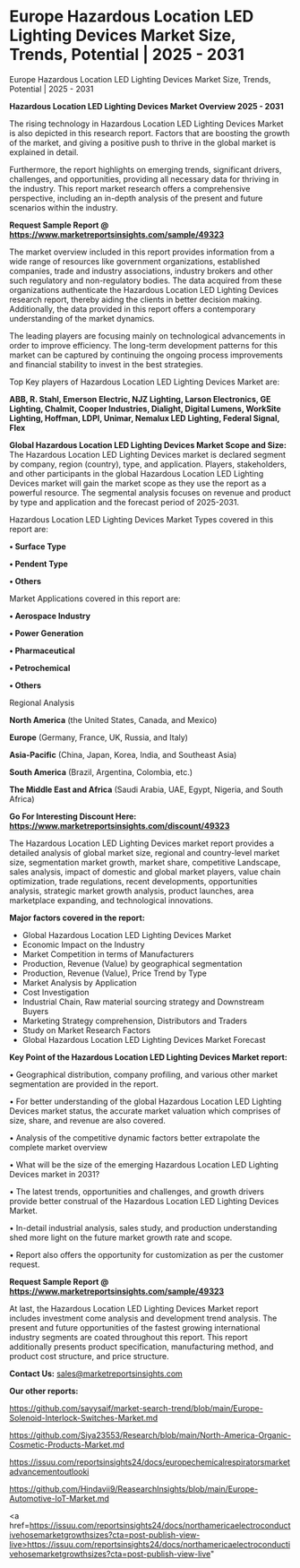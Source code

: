# Europe Hazardous Location LED Lighting Devices Market Size, Trends, Potential | 2025 - 2031
Europe Hazardous Location LED Lighting Devices Market Size, Trends, Potential | 2025 - 2031

<Strong> Hazardous Location LED Lighting Devices Market Overview 2025 - 2031</strong>

The rising technology in Hazardous Location LED Lighting Devices Market is also depicted in this research report. Factors that are boosting the growth of the market, and giving a positive push to thrive in the global market is explained in detail.

Furthermore, the report highlights on emerging trends, significant drivers, challenges, and opportunities, providing all necessary data for thriving in the industry. This report market research offers a comprehensive perspective, including an in-depth analysis of the present and future scenarios within the industry.

<strong>Request Sample Report @ <a href=https://www.marketreportsinsights.com/sample/49323>https://www.marketreportsinsights.com/sample/49323</a></strong>

The market overview included in this report provides information from a wide range of resources like government organizations, established companies, trade and industry associations, industry brokers and other such regulatory and non-regulatory bodies. The data acquired from these organizations authenticate the Hazardous Location LED Lighting Devices research report, thereby aiding the clients in better decision making. Additionally, the data provided in this report offers a contemporary understanding of the market dynamics.

The leading players are focusing mainly on technological advancements in order to improve efficiency. The long-term development patterns for this market can be captured by continuing the ongoing process improvements and financial stability to invest in the best strategies.

Top Key players of Hazardous Location LED Lighting Devices Market are:

<strong>ABB, R. Stahl, Emerson Electric, NJZ Lighting, Larson Electronics, GE Lighting, Chalmit, Cooper Industries, Dialight, Digital Lumens, WorkSite Lighting, Hoffman, LDPI, Unimar, Nemalux LED Lighting, Federal Signal, Flex</strong>

<strong><b>Global Hazardous Location LED Lighting Devices Market Scope and Size:</b></strong>
The Hazardous Location LED Lighting Devices market is declared segment by company, region (country), type, and application. Players, stakeholders, and other participants in the global Hazardous Location LED Lighting Devices market will gain the market scope as they use the report as a powerful resource. The segmental analysis focuses on revenue and product by type and application and the forecast period of 2025-2031.

Hazardous Location LED Lighting Devices Market Types covered in this report are:

<strong>•  Surface Type

•  Pendent Type

•  Others</strong>

Market Applications covered in this report are:

<strong>•  Aerospace Industry

•  Power Generation

•  Pharmaceutical

•  Petrochemical

•  Others</strong> 

Regional Analysis

<strong>North America</strong> (the United States, Canada, and Mexico)

<strong>Europe</strong> (Germany, France, UK, Russia, and Italy)

<strong>Asia-Pacific</strong> (China, Japan, Korea, India, and Southeast Asia)

<strong>South America</strong> (Brazil, Argentina, Colombia, etc.)

<strong>The Middle East and Africa</strong> (Saudi Arabia, UAE, Egypt, Nigeria, and South Africa)

<strong>Go For Interesting Discount Here: <a href=https://www.marketreportsinsights.com/discount/49323>https://www.marketreportsinsights.com/discount/49323</a></strong>

The Hazardous Location LED Lighting Devices market report provides a detailed analysis of global market size, regional and country-level market size, segmentation market growth, market share, competitive Landscape, sales analysis, impact of domestic and global market players, value chain optimization, trade regulations, recent developments, opportunities analysis, strategic market growth analysis, product launches, area marketplace expanding, and technological innovations.

<strong><b>Major factors covered in the report:</b></strong>
<ul>
  <li>Global Hazardous Location LED Lighting Devices Market </li>
  <li>Economic Impact on the Industry</li>
  <li>Market Competition in terms of Manufacturers</li>
  <li>Production, Revenue (Value) by geographical segmentation</li>
  <li>Production, Revenue (Value), Price Trend by Type</li>
  <li>Market Analysis by Application</li>
  <li>Cost Investigation</li>
  <li>Industrial Chain, Raw material sourcing strategy and Downstream Buyers</li>
  <li>Marketing Strategy comprehension, Distributors and Traders</li>
  <li>Study on Market Research Factors</li>
  <li>Global Hazardous Location LED Lighting Devices Market Forecast</li>
</ul>

<strong><b>Key Point of the Hazardous Location LED Lighting Devices Market report:</b></strong>

• Geographical distribution, company profiling, and various other market segmentation are provided in the report.

• For better understanding of the global Hazardous Location LED Lighting Devices market status, the accurate market valuation which comprises of size, share, and revenue are also covered.

• Analysis of the competitive dynamic factors better extrapolate the complete market overview

• What will be the size of the emerging Hazardous Location LED Lighting Devices market in 2031?

• The latest trends, opportunities and challenges, and growth drivers provide better construal of the Hazardous Location LED Lighting Devices Market.

• In-detail industrial analysis, sales study, and production understanding shed more light on the future market growth rate and scope.

• Report also offers the opportunity for customization as per the customer request.

<strong>Request Sample Report @ <a href=https://www.marketreportsinsights.com/sample/49323>https://www.marketreportsinsights.com/sample/49323</a></strong>

At last, the Hazardous Location LED Lighting Devices Market report includes investment come analysis and development trend analysis. The present and future opportunities of the fastest growing international industry segments are coated throughout this report. This report additionally presents product specification, manufacturing method, and product cost structure, and price structure.

<strong>Contact Us:</strong>
sales@marketreportsinsights.com

<strong>Our other reports:</strong>

<a href=https://github.com/sayysaif/market-search-trend/blob/main/Europe-Solenoid-Interlock-Switches-Market.md>https://github.com/sayysaif/market-search-trend/blob/main/Europe-Solenoid-Interlock-Switches-Market.md</a>

<a href=https://github.com/Siya23553/Research/blob/main/North-America-Organic-Cosmetic-Products-Market.md>https://github.com/Siya23553/Research/blob/main/North-America-Organic-Cosmetic-Products-Market.md</a>

<a href=https://issuu.com/reportsinsights24/docs/europechemicalrespiratorsmarketadvancementoutlooki>https://issuu.com/reportsinsights24/docs/europechemicalrespiratorsmarketadvancementoutlooki</a>

<a href=https://github.com/Hindavii9/ReasearchInsights/blob/main/Europe-Automotive-IoT-Market.md>https://github.com/Hindavii9/ReasearchInsights/blob/main/Europe-Automotive-IoT-Market.md</a>

<a href=https://issuu.com/reportsinsights24/docs/northamericaelectroconductivehosemarketgrowthsizes?cta=post-publish-view-live>https://issuu.com/reportsinsights24/docs/northamericaelectroconductivehosemarketgrowthsizes?cta=post-publish-view-live</a>"
